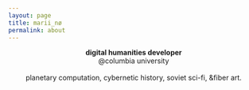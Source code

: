 ```yaml
---
layout: page
title: marii_nø
permalink: about
---
```

<center>
<p>

<strong>digital humanities developer</strong><br/>
@columbia university<br/><br/>
planetary computation, cybernetic history, soviet sci-fi, &fiber art.
<br/><br/>
</p>
</center>
